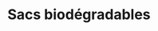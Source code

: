 ---
title: Sacs biodégradables
description: "Performance Plastics Ltd est le leader dans la production de sacs en plastique biodégradables à Maurice. Nous fabriquons des sacs en plastique 100% biodégradable depuis 2016."
excludeFromCategory: true
products:
  - title: S PLAIN
    subtitle: Sacs bretelles
    specs:
      - "Dimension: 15 x 17 pouces"
      - "Soufflets: 2 x 2.5 pouces"
      - "Épaisseur: 20 microns"
  - title: XL19 PLAIN
    subtitle: Sacs bretelles
    specs:
      - "Dimension: 17.5 x 19 pouces"
      - "Soufflets: 2 x 3 pouces"
      - "Épaisseur: 25 microns"
  - title: 3XL PLAIN
    subtitle: Sacs bretelles
    specs:
      - "Dimension: 27 x 25 pouces"
      - "Soufflets: 2 x 5.5 pouces"
      - "Épaisseur: 20 microns"
  - title: 10*14
    subtitle: Sacs à poignée découpée
    specs:
      - "Dimension: 10 x 14 pouces"
      - "Épaisseur: 60 microns"
  - title: 15*20
    subtitle: Sacs à poignée découpée
    specs:
      - "Dimension: 15 x 20 pouces"
      - "Épaisseur: 70 microns"
  - title: 9*12
    subtitle: Sacs en rouleaux
    specs:
      - "Dimension: 9 x 12 pouces"
      - "Épaisseur: 14 microns"
      - "Par rouleau: 500pcs"
  - title: 28*42.5
    subtitle: Sacs en rouleaux
    specs:
      - "Dimension: 28 x 42.5 cms"
      - "Épaisseur: 14 microns"
      - "Par rouleau: 200pcs, 500pcs"
---